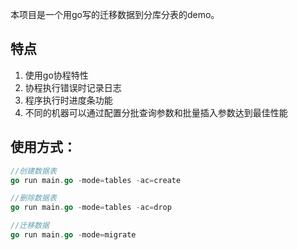 <p>本项目是一个用go写的迁移数据到分库分表的demo。</p>

## 特点

1. 使用go协程特性
1. 协程执行错误时记录日志
1. 程序执行时进度条功能
1. 不同的机器可以通过配置分批查询参数和批量插入参数达到最佳性能

## 使用方式：

```go
//创建数据表
go run main.go -mode=tables -ac=create

//删除数据表
go run main.go -mode=tables -ac=drop

//迁移数据
go run main.go -mode=migrate
```
